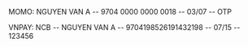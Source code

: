MOMO:
NGUYEN VAN A -- 9704 0000 0000 0018 -- 03/07 -- OTP

VNPAY:
NCB -- NGUYEN VAN A -- 9704198526191432198 -- 07/15 -- 123456
